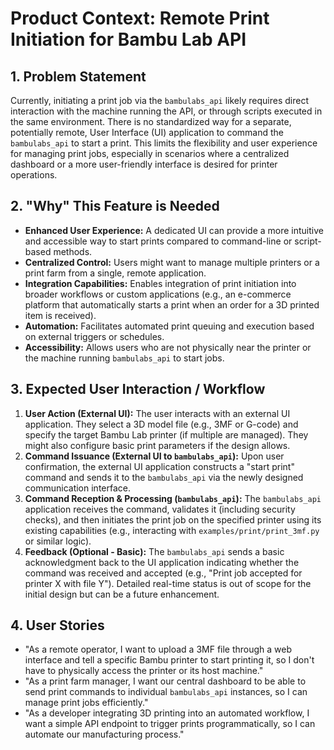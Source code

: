 # Product Context: Remote Print Initiation for Bambu Lab API

## 1. Problem Statement

Currently, initiating a print job via the `bambulabs_api` likely requires direct interaction with the machine running the API, or through scripts executed in the same environment. There is no standardized way for a separate, potentially remote, User Interface (UI) application to command the `bambulabs_api` to start a print. This limits the flexibility and user experience for managing print jobs, especially in scenarios where a centralized dashboard or a more user-friendly interface is desired for printer operations.

## 2. "Why" This Feature is Needed

*   **Enhanced User Experience:** A dedicated UI can provide a more intuitive and accessible way to start prints compared to command-line or script-based methods.
*   **Centralized Control:** Users might want to manage multiple printers or a print farm from a single, remote application.
*   **Integration Capabilities:** Enables integration of print initiation into broader workflows or custom applications (e.g., an e-commerce platform that automatically starts a print when an order for a 3D printed item is received).
*   **Automation:** Facilitates automated print queuing and execution based on external triggers or schedules.
*   **Accessibility:** Allows users who are not physically near the printer or the machine running `bambulabs_api` to start jobs.

## 3. Expected User Interaction / Workflow

1.  **User Action (External UI):** The user interacts with an external UI application. They select a 3D model file (e.g., 3MF or G-code) and specify the target Bambu Lab printer (if multiple are managed). They might also configure basic print parameters if the design allows.
2.  **Command Issuance (External UI to `bambulabs_api`):** Upon user confirmation, the external UI application constructs a "start print" command and sends it to the `bambulabs_api` via the newly designed communication interface.
3.  **Command Reception & Processing (`bambulabs_api`):** The `bambulabs_api` application receives the command, validates it (including security checks), and then initiates the print job on the specified printer using its existing capabilities (e.g., interacting with `examples/print/print_3mf.py` or similar logic).
4.  **Feedback (Optional - Basic):** The `bambulabs_api` sends a basic acknowledgment back to the UI application indicating whether the command was received and accepted (e.g., "Print job accepted for printer X with file Y"). Detailed real-time status is out of scope for the initial design but can be a future enhancement.

## 4. User Stories

*   "As a remote operator, I want to upload a 3MF file through a web interface and tell a specific Bambu printer to start printing it, so I don't have to physically access the printer or its host machine."
*   "As a print farm manager, I want our central dashboard to be able to send print commands to individual `bambulabs_api` instances, so I can manage print jobs efficiently."
*   "As a developer integrating 3D printing into an automated workflow, I want a simple API endpoint to trigger prints programmatically, so I can automate our manufacturing process."